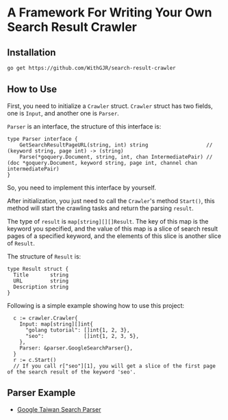 # A Framework For Writing Your Own Search Result Crawler 

## Installation

``` bash
go get https://github.com/WithGJR/search-result-crawler
```

## How to Use

First, you need to initialize a `Crawler` struct. `Crawler` struct has two fields, one is `Input`, and another one is `Parser`. 

`Parser` is an interface, the structure of this interface is:

``` golang
type Parser interface {
	GetSearchResultPageURL(string, int) string                   // (keyword string, page int) -> (string)
	Parse(*goquery.Document, string, int, chan IntermediatePair) // (doc *goquery.Document, keyword string, page int, channel chan intermediatePair)
}
```

So, you need to implement this interface by yourself.

After initialization, you just need to call the `Crawler`'s method `Start()`, this method will start the crawling tasks and return the parsing `result`. 

The type of `result` is `map[string][][]Result`. The key of this map is the keyword you specified, and the value of this map is a slice of search result pages of a specified keyword, and the elements of this slice is another slice of `Result`.

The structure of `Result` is:

``` golang
type Result struct {
  Title       string
  URL         string
  Description string
}
```

Following is a simple example showing how to use this project:

``` golang
  c := crawler.Crawler{
    Input: map[string][]int{
      "golang tutorial": []int{1, 2, 3},
      "seo":             []int{1, 2, 3, 5},
    },
    Parser: &parser.GoogleSearchParser{},
  }
  r := c.Start()
  // If you call r["seo"][1], you will get a slice of the first page of the search result of the keyword 'seo'.
```
## Parser Example

- [Google Taiwan Search Parser](https://github.com/WithGJR/google-search-parser)

